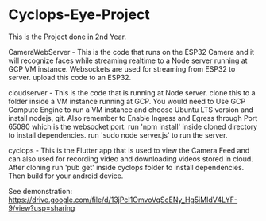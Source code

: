 # Cyclops-Eye-Project
This is the Project done in 2nd Year.

CameraWebServer  -  This is the code that runs on the ESP32 Camera and it will recognize faces while streaming realtime to a Node server running at GCP VM instance. Websockets are used for streaming from ESP32 to server. upload this code to an ESP32.

cloudserver  -  This is the code that is running at Node server. clone this to a folder inside a VM instance running at GCP. You would need to Use GCP Compute Engine to run a VM instance and choose Ubuntu LTS version and install nodejs, git. Also remember to Enable Ingress and Egress through Port 65080 which is the websocket port. run 'npm install' inside cloned directory to install dependencies. run 'sudo node server.js' to run the server.

cyclops  -  This is the Flutter app that is used to view the Camera Feed and can also used for recording video and downloading videos stored in cloud. After cloning run 'pub get' inside cyclops folder to install dependencies. Then build for your android device.

See demonstration: https://drive.google.com/file/d/13jPcI1OmvoVqScENy_Hg5iMIdV4LYF-9/view?usp=sharing

